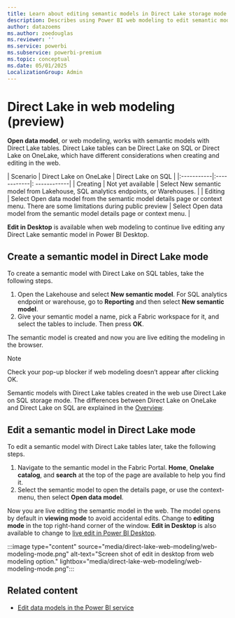 ```yaml
---
title: Learn about editing semantic models in Direct Lake storage mode in the web
description: Describes using Power BI web modeling to edit semantic models in Power BI Desktop.
author: datazoems
ms.author: zoedouglas
ms.reviewer: ''
ms.service: powerbi
ms.subservice: powerbi-premium
ms.topic: conceptual
ms.date: 05/01/2025
LocalizationGroup: Admin
---
```

# Direct Lake in web modeling (preview)

**Open data model**, or web modeling, works with semantic models with Direct Lake tables. Direct Lake tables can be Direct Lake on SQL or Direct Lake on OneLake, which have different considerations when creating and editing in the web.

| Scenario | Direct Lake on OneLake | Direct Lake on SQL |
|:-----------|:------------|:  ------------|
| Creating       | Not yet available       | Select New semantic model from Lakehouse, SQL analytics endpoints, or Warehouses.       |
| Editing       | Select Open data model from the semantic model details page or context menu. There are some limitations during public preview | Select Open data model from the semantic model details page or context menu.        |

**Edit in Desktop** is available when web modeling to continue live editing any Direct Lake semantic model in Power BI Desktop. 

## Create a semantic model in Direct Lake mode

To create a semantic model with Direct Lake on SQL tables, take the following steps.

1.	Open the Lakehouse and select **New semantic model**. For SQL analytics endpoint or warehouse, go to **Reporting** and then select **New semantic model**.
2.	Give your semantic model a name, pick a Fabric workspace for it, and select the tables to include. Then press **OK**.
   
The semantic model is created and now you are live editing the modeling in the browser.

> [!NOTE]
> Check your pop-up blocker if web modeling doesn’t appear after clicking OK.

Semantic models with Direct Lake tables created in the web  use Direct Lake on SQL storage mode. The differences between Direct Lake on OneLake and Direct Lake on SQL are explained in the [Overview](direct-lake-overview.md).

## Edit a semantic model in Direct Lake mode

To edit a semantic model with Direct Lake tables later, take the following steps.

1.	Navigate to the semantic model in the Fabric Portal. **Home**, **Onelake catalog**, and **search** at the top of the page are available to help you find it.
2.	Select the semantic model to open the details page, or use the context-menu, then select **Open data model**.

Now you are live editing the semantic model in the web. The model opens by default in **viewing mode** to avoid accidental edits. Change to **editing mode** in the top right-hand corner of the window. **Edit in Desktop** is also available to change to [live edit in Power BI Desktop](direct-lake-power-bi-desktop.md).

:::image type="content" source="media/direct-lake-web-modeling/web-modeling-mode.png" alt-text="Screen shot of edit in desktop from web modeling option." lightbox="media/direct-lake-web-modeling/web-modeling-mode.png":::


## Related content

-	[Edit data models in the Power BI service](/power-bi/transform-model/service-edit-data-models)




